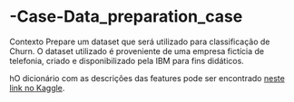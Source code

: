 # -Case-Data_preparation_case
Contexto Prepare um dataset que será utilizado para classificação de Churn.  O dataset utilizado é proveniente de uma empresa fictícia de telefonia, criado e disponibilizado pela IBM para fins didáticos.

hO dicionário com as descrições das features pode ser encontrado [neste link no Kaggle](https://www.kaggle.com/datasets/yeanzc/telco-customer-churn-ibm-dataset).
